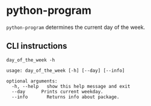 # python-program

`python-program` determines the current day of the week.


## CLI instructions

```
day_of_the_week -h
```

```
usage: day_of_the_week [-h] [--day] [--info]

optional arguments:
  -h, --help   show this help message and exit
  --day      Prints current weekday.
  --info       Returns info about package.
  ```
